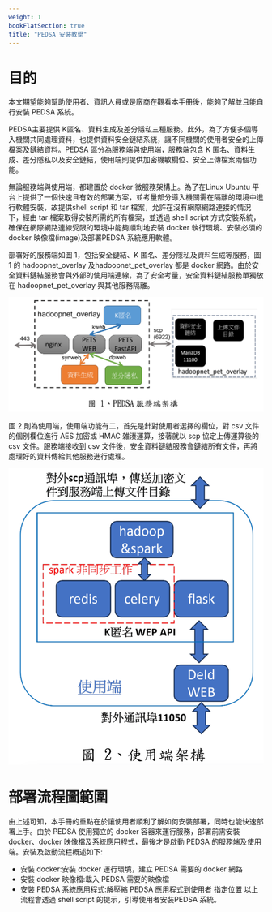 ```yaml
---
weight: 1
bookFlatSection: true
title: "PEDSA 安裝教學"
---
```


# 目的

本文期望能夠幫助使用者、資訊人員或是廠商在觀看本手冊後，能夠了解並且能自行安裝 PEDSA 系統。

PEDSA主要提供 K匿名、資料生成及差分隱私三種服務。此外，為了方便多個導入機關共同處理資料，也提供資料安全鏈結系統，讓不同機關的使用者安全的上傳檔案及鏈結資料。PEDSA 區分為服務端與使用端，服務端包含 K 匿名、資料生成、差分隱私以及安全鏈結，使用端則提供加密機敏欄位、安全上傳檔案兩個功能。

無論服務端與使用端，都建置於 docker 微服務架構上。為了在Linux Ubuntu 平台上提供了一個快速且有效的部署方案，並考量部分導入機關需在隔離的環境中進行軟體安裝，故提供shell script 和 tar 檔案，允許在沒有網際網路連接的情況下，經由 tar 檔案取得安裝所需的所有檔案，並透過 shell script 方式安裝系統，確保在網際網路連線受限的環境中能夠順利地安裝 docker 執行環境、安裝必須的 docker 映像檔(image)及部署PEDSA 系統應用軟體。

部署好的服務端如圖 1，包括安全鏈結、K 匿名、差分隱私及資料生成等服務，圖 1 的 hadoopnet_overlay 及hadoopnet_pet_overlay 都是 docker 網路。由於安全資料鏈結服務會與外部的使用端連線，為了安全考量，安全資料鏈結服務單獨放在 hadoopnet_pet_overlay 與其他服務隔離。

![圖1. PEDSA服務端架構](../../assets/fig1.png)

圖 2 則為使用端，使用端功能有二，首先是針對使用者選擇的欄位，對 csv 文件的個別欄位進行 AES 加密或 HMAC 雑湊運算，接著就以 scp 協定上傳運算後的 csv 文件。服務端接收到 csv 文件後，安全資料鏈結服務會鏈結所有文件，再將處理好的資料傳給其他服務進行處理。

![圖2. 使用端架構](../../assets/fig2.png)

# 部署流程圖範圍

由上述可知，本手冊的重點在於讓使用者順利了解如何安裝部署，同時也能快速部署上手。由於 PEDSA 使用獨立的 docker 容器來運行服務，部署前需安裝 docker、docker 映像檔及系統應用程式，最後才是啟動 PEDSA 的服務端及使用端。安裝及啟動流程概述如下:

- 安裝 docker:安裝 docker 運行環境，建立 PEDSA 需要的
  docker 網路
- 安裝 docker 映像檔:載入 PEDSA 需要的映像檔
- 安裝 PEDSA 系統應用程式:解壓縮 PEDSA 應用程式到使用者
  指定位置
  以上流程會透過 shell script 的提示，引導使用者安裝PEDSA 系統。
